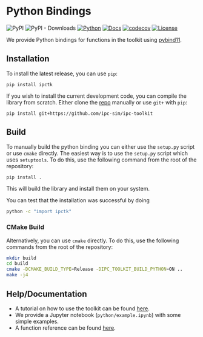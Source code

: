 # Python Bindings

![PyPI](https://img.shields.io/pypi/v/ipctk?color=brightgreen&label=PyPI&logo=python&logoColor=white)
![PyPI - Downloads](https://img.shields.io/pypi/dm/ipctk?label=PyPI%20Downloads&logo=python&logoColor=white)
[![Python](https://github.com/ipc-sim/ipc-toolkit/actions/workflows/python.yml/badge.svg)](https://github.com/ipc-sim/ipc-toolkit/actions/workflows/python.yml)
[![Docs](https://github.com/ipc-sim/ipc-toolkit/actions/workflows/docs.yml/badge.svg)](https://ipctk.xyz/)
[![codecov](https://codecov.io/github/ipc-sim/ipc-toolkit/graph/badge.svg?token=9BR6GPKRY8)](https://codecov.io/github/ipc-sim/ipc-toolkit)
[![License](https://img.shields.io/github/license/ipc-sim/ipc-toolkit.svg?color=blue)](https://github.com/ipc-sim/ipc-toolkit/blob/main/LICENSE)

We provide Python bindings for functions in the toolkit using [pybind11](https://github.com/pybind/pybind11).

## Installation

To install the latest release, you can use `pip`:

```
pip install ipctk
```

If you wish to install the current development code, you can compile the library from scratch. Either clone the [repo](https://github.com/ipc-sim/ipc-toolkit) manually or use `git+` with `pip`:

```
pip install git+https://github.com/ipc-sim/ipc-toolkit
```

## Build

To manually build the python binding you can either use the `setup.py` script or use `cmake` directly. The easiest way is to use the `setup.py` script which uses `setuptools`. To do this, use the following command from the root of the repository:

```sh
pip install .
```

This will build the library and install them on your system.

You can test that the installation was successful by doing
```sh
python -c "import ipctk"
```

### CMake Build

Alternatively, you can use `cmake` directly. To do this, use the following commands from the root of the repository:

```sh
mkdir build
cd build
cmake -DCMAKE_BUILD_TYPE=Release -DIPC_TOOLKIT_BUILD_PYTHON=ON ..
make -j4
```

## Help/Documentation

* A tutorial on how to use the toolkit can be found [here](https://ipctk.xyz/tutorial/getting_started.html).
* We provide a Jupyter notebook (`python/example.ipynb`) with some simple examples.
* A function reference can be found [here](https://ipctk.xyz/python.html).
